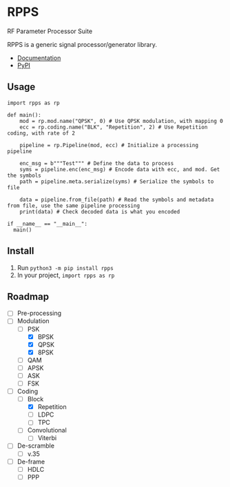 # RPPS
 RF Parameter Processor Suite

RPPS is a generic signal processor/generator library.

 - [Documentation](https://anonoei.github.io/RPPS/)
 - [PyPI](https://pypi.org/project/rpps/)

## Usage
```
import rpps as rp

def main():
    mod = rp.mod.name("QPSK", 0) # Use QPSK modulation, with mapping 0
    ecc = rp.coding.name("BLK", "Repetition", 2) # Use Repetition coding, with rate of 2

    pipeline = rp.Pipeline(mod, ecc) # Initialize a processing pipeline

    enc_msg = b"""Test""" # Define the data to process
    syms = pipeline.enc(enc_msg) # Encode data with ecc, and mod. Get the symbols
    path = pipeline.meta.serialize(syms) # Serialize the symbols to file

    data = pipeline.from_file(path) # Read the symbols and metadata from file, use the same pipeline processing
    print(data) # Check decoded data is what you encoded

if __name__ == "__main__":
  main()
```

## Install
1. Run `python3 -m pip install rpps`
2. In your project, `import rpps as rp`

## Roadmap
 - [ ] Pre-processing
 - [ ] Modulation
   - [ ] PSK
     - [X] BPSK
     - [X] QPSK
     - [X] 8PSK
   - [ ] QAM
   - [ ] APSK
   - [ ] ASK
   - [ ] FSK
 - [ ] Coding
   - [ ] Block
     - [X] Repetition
     - [ ] LDPC
     - [ ] TPC
   - [ ] Convolutional
     - [ ] Viterbi
 - [ ] De-scramble
   - [ ] v.35
 - [ ] De-frame
   - [ ] HDLC
   - [ ] PPP
